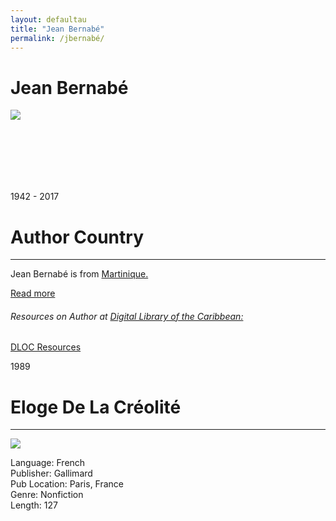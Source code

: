 ```yaml
---
layout: defaultau
title: "Jean Bernabé"
permalink: /jbernabé/
---
```

<!-- partial:index.partial.html -->
<div class="content">
    <h1>Jean Bernabé</h1>
    <div class="quote">
        <div><img src="https://alchetron.com/cdn/jean-bernab-63315feb-ddea-4ac2-84eb-f85b13d8175-resize-750.jpeg" class="logo"></div>
    </div>
    <div class="timeline">
        <div style="padding-bottom:100px;"></div>
        <div class="block">
            <div class="date right"><p class="right">1942 - 2017</p></div>
            <div class="dot"></div>
            <div class="left first">
            <div class="author_country">
                <h1>Author Country</h1><hr>
            <div class="aclocation"><p>Jean Bernabé is from <a href="{{ site.baseurl }}/8"> Martinique.</a></p></div>
              <div class="acreadmore">  <a href="https://en.wikipedia.org/wiki/Jean_Bernab%C3%A9" target="_blank">Read more</a></div>
              <div class="aclocation">  <h6>Resources on Author at <a href="https://dloc.com" target="_blank">Digital Library of the Caribbean:</a></h6></div>
              <div class="dlocresources"><a href="{{ site.baseurl }}/jbernabé_dloc" target="_blank">DLOC Resources</a></div>
            </div>
            </div>
        </div>
        <div class="block">
            <div class="date left"><p class="left">1989</p></div>
            <div class="dot"></div>
            <div class="right">
                <h1>Eloge De La Créolité</h1><hr>
                <p><img src="https://images-na.ssl-images-amazon.com/images/I/41LFsU4G26L._SY291_BO1,204,203,200_QL40_FMwebp_.jpg"></p>
                <p>
                Language: French <br/>
                Publisher: Gallimard<br/>
                Pub Location: Paris, France <br/>
                Genre: Nonfiction <br/>
                Length: 127 <br/>
                </p>
            </div>
        </div>
        <div style="padding-bottom:100px;"></div>
    </div>
    </div>
</div>
  <!-- partial -->
<script src='https://cdnjs.cloudflare.com/ajax/libs/jquery/3.1.1/jquery.min.js'></script><script  src="{{ site.baseurl }}/assets/js/authorscript.js"></script>